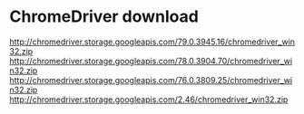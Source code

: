 # ChromeDriver download

http://chromedriver.storage.googleapis.com/79.0.3945.16/chromedriver_win32.zip
http://chromedriver.storage.googleapis.com/78.0.3904.70/chromedriver_win32.zip
http://chromedriver.storage.googleapis.com/76.0.3809.25/chromedriver_win32.zip
http://chromedriver.storage.googleapis.com/2.46/chromedriver_win32.zip
